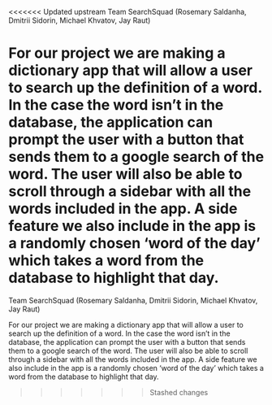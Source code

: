 <<<<<<< Updated upstream
Team SearchSquad (Rosemary Saldanha, Dmitrii Sidorin, Michael Khvatov, Jay Raut)

For our project we are making a dictionary app that will allow a user to search up the definition of a word. In the case the word isn’t in the database, the application can prompt the user with a button that sends them to a google search of the word. The user will also be able to scroll through a sidebar with all the words included in the app. A side feature we also include in the app is a randomly chosen ‘word of the day’ which takes a word from the database to highlight that day.
=======
Team SearchSquad (Rosemary Saldanha, Dmitrii Sidorin, Michael Khvatov, Jay Raut)

For our project we are making a dictionary app that will allow a user to search up the definition of a word. In the case the word isn’t in the database, the application can prompt the user with a button that sends them to a google search of the word. The user will also be able to scroll through a sidebar with all the words included in the app. A side feature we also include in the app is a randomly chosen ‘word of the day’ which takes a word from the database to highlight that day.
>>>>>>> Stashed changes
